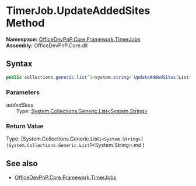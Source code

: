 # TimerJob.UpdateAddedSites Method  
**Namespace:** [OfficeDevPnP.Core.Framework.TimerJobs](OfficeDevPnP.Core.Framework.TimerJobs.md)  
**Assembly:** OfficeDevPnP.Core.dll  
## Syntax
```C#
public collections.generic.list`1<system.string> UpdateAddedSites(List<String> addedSites)
```
### Parameters
*addedSites*  
&emsp;&emsp;Type: [System.Collections.Generic.List<System.String>](System.Collections.Generic.List<System.String>.md) 
&emsp;&emsp;  
  
### Return Value
Type: [System.Collections.Generic.List`1<System.String>](System.Collections.Generic.List`1<System.String>.md 
)
## See also
- [OfficeDevPnP.Core.Framework.TimerJobs](OfficeDevPnP.Core.Framework.TimerJobs.md)
